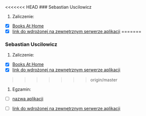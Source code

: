 <<<<<<< HEAD
﻿### Sebastian Uscilowicz

1. Zaliczenie:
 - [x] [Books At Home](https://github.com/suscilowicz/ASI_LAB/tree/master/books-at-home)
 - [x] [link do wdrożonej na zewnętrznym serwerze aplikacji](https://suscilowicz-books-at-home.herokuapp.com/)
=======
### Sebastian Uscilowicz

1. Zaliczenie:
 - [x] [Books At Home](https://github.com/suscilowicz/ASI_LAB/tree/master/books-at-home)
 - [x] [link do wdrożonej na zewnętrznym serwerze aplikacji](http://books-at-home-suscilowicz.c9users.io/)
>>>>>>> origin/master
1. Egzamin:
 - [ ] [nazwa aplikacji](egzamin)
 - [ ] [link do wdrożonej na zewnętrznym serwerze aplikacji](/)

